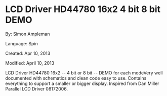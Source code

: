 # LCD Driver HD44780 16x2 4 bit 8 bit DEMO

By: Simon Ampleman

Language: Spin

Created: Apr 10, 2013

Modified: April 10, 2013

LCD Driver HD44780 16x2 -- 4 bit or 8 bit -- DEMO for each modeVery well documented with schematics and clean code easy to use. Contains everything to support a smaller or bigger display. Inspired from Dan Miller Parallel LCD Driver 08172006.
